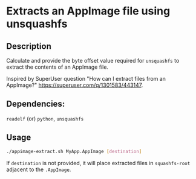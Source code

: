 # Extracts an AppImage file using unsquashfs

## Description

Calculate and provide the byte offset value required for `unsquashfs` to extract the contents of an AppImage file.

Inspired by SuperUser question "How can I extract files from an AppImage?" https://superuser.com/q/1301583/443147.

## Dependencies:
`readelf` (or) `python`, `unsquashfs`

## Usage
```bash
./appimage-extract.sh MyApp.AppImage [destination]
```
If `destination` is not provided, it will place extracted files in `squashfs-root` adjacent to the `.AppImage`.
